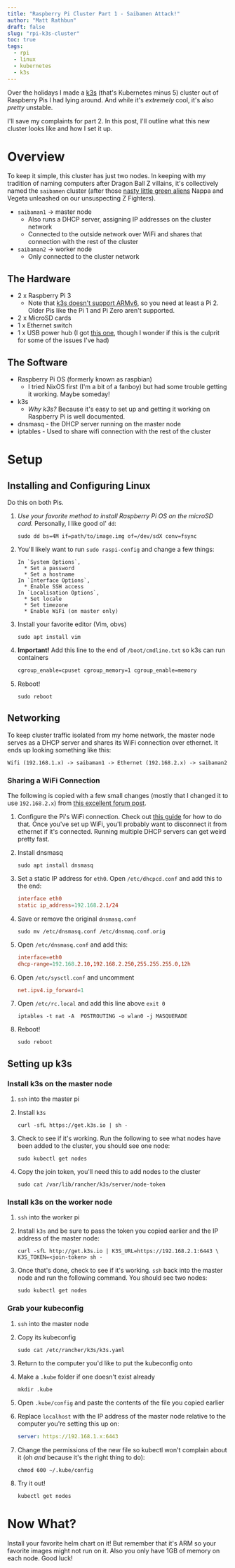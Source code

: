 ```yaml
---
title: "Raspberry Pi Cluster Part 1 - Saibamen Attack!"
author: "Matt Rathbun"
draft: false
slug: "rpi-k3s-cluster"
toc: true
tags:
  - rpi
  - linux
  - kubernetes
  - k3s
---
```


Over the holidays I made a [k3s](https://k3s.io/) (that's Kubernetes minus 5) cluster out of Raspberry Pis I had lying around. And while it's _extremely_ cool, it's also _pretty_ unstable.

I'll save my complaints for part 2. In this post, I'll outline what this new cluster looks like and how I set it up.

<!--more-->

# Overview

To keep it simple, this cluster has just two nodes. In keeping with my tradition of naming computers after Dragon Ball Z villains, it's collectively named the `saibamen` cluster (after those [nasty little green aliens](https://dragonball.fandom.com/wiki/Saibamen) Nappa and Vegeta unleashed on our unsuspecting Z Fighters).

* `saibaman1` -> master node
    * Also runs a DHCP server, assigning IP addresses on the cluster network
    * Connected to the outside network over WiFi and shares that connection with the rest of the cluster
* `saibaman2` -> worker node
    * Only connected to the cluster network

## The Hardware

* 2 x Raspberry Pi 3
    * Note that [k3s doesn't support ARMv6](https://github.com/kubernetes/kubeadm/issues/253#issuecomment-296738890), so you need at least a Pi 2. Older Pis like the Pi 1 and Pi Zero aren't supported.
* 2 x MicroSD cards
* 1 x Ethernet switch
* 1 x USB power hub (I got [this one](https://www.amazon.com/gp/product/B00P933OJC), though I wonder if this is the culprit for some of the issues I've had)

## The Software

* Raspberry Pi OS (formerly known as raspbian)
    * I tried NixOS first (I'm a bit of a fanboy) but had some trouble getting it working. Maybe someday!
* k3s
    * _Why k3s?_ Because it's easy to set up and getting it working on Raspberry Pi is well documented.
* dnsmasq - the DHCP server running on the master node
* iptables - Used to share wifi connection with the rest of the cluster

# Setup

## Installing and Configuring Linux

Do this on both Pis.

1. _Use your favorite method to install Raspberry Pi OS on the microSD card._ Personally, I like good ol' `dd`:

    ```shell
    sudo dd bs=4M if=path/to/image.img of=/dev/sdX conv=fsync
    ```

2. You'll likely want to run `sudo raspi-config` and change a few things:
    ```plain
    In `System Options`,
      * Set a password
      * Set a hostname
    In `Interface Options`,
      * Enable SSH access
    In `Localisation Options`,
      * Set locale
      * Set timezone
      * Enable WiFi (on master only)
    ```

3. Install your favorite editor (Vim, obvs)
    ```shell
    sudo apt install vim
    ```

4. **Important!** Add this line to the end of `/boot/cmdline.txt` so k3s can run containers

    ```txt
    cgroup_enable=cpuset cgroup_memory=1 cgroup_enable=memory
    ```

5. Reboot!

    ```shell
    sudo reboot
    ```

## Networking

To keep cluster traffic isolated from my home network, the master node serves as a DHCP server and shares its WiFi connection over ethernet. It ends up looking something like this:

```
Wifi (192.168.1.x) -> saibaman1 -> Ethernet (192.168.2.x) -> saibaman2
```

### Sharing a WiFi Connection

The following is copied with a few small changes (mostly that I changed it to use `192.168.2.x`) from [this excellent forum post](https://www.raspberrypi.org/forums/viewtopic.php?t=223295).

1. Configure the Pi's WiFi connection. Check out [this guide](https://www.raspberrypi.org/documentation/configuration/wireless/wireless-cli.md) for how to do that. Once you've set up WiFi, you'll probably want to disconnect it from ethernet if it's connected. Running multiple DHCP servers can get weird pretty fast.

2. Install dnsmasq

    ```shell
    sudo apt install dnsmasq
    ```

3. Set a static IP address for `eth0`. Open `/etc/dhcpcd.conf` and add this to the end:

    ```conf
    interface eth0
    static ip_address=192.168.2.1/24
    ```

4. Save or remove the original `dnsmasq.conf`

    ```shell
    sudo mv /etc/dnsmasq.conf /etc/dnsmaq.conf.orig
    ```

5. Open `/etc/dnsmasq.conf` and add this:

    ```conf
    interface=eth0
    dhcp-range=192.168.2.10,192.168.2.250,255.255.255.0,12h
    ```

6. Open `/etc/sysctl.conf` and uncomment

    ```conf
    net.ipv4.ip_forward=1
    ```

7. Open `/etc/rc.local` and add this line above `exit 0`

    ```shell
    iptables -t nat -A  POSTROUTING -o wlan0 -j MASQUERADE
    ```

9. Reboot!

    ```shell
    sudo reboot
    ```

## Setting up k3s

### Install k3s on the master node

1. `ssh` into the master pi

2. Install `k3s`

    ```shell
    curl -sfL https://get.k3s.io | sh -
    ```

3. Check to see if it's working. Run the following to see what nodes have been added to the cluster, you should see one node:

    ```shell
    sudo kubectl get nodes
    ```

4. Copy the join token, you'll need this to add nodes to the cluster

    ```shell
    sudo cat /var/lib/rancher/k3s/server/node-token
    ```

### Install k3s on the worker node

1. `ssh` into the worker pi

2. Install `k3s` and be sure to pass the token you copied earlier and the IP address of the master node:

    ```shell
    curl -sfL http://get.k3s.io | K3S_URL=https://192.168.2.1:6443 \
    K3S_TOKEN=<join-token> sh -
    ```

3. Once that's done, check to see if it's working. `ssh` back into the master node and run the following command. You should see two nodes:

    ```shell
    sudo kubectl get nodes
    ```

### Grab your kubeconfig

1. `ssh` into the master node

2. Copy its kubeconfig

    ```shell
    sudo cat /etc/rancher/k3s/k3s.yaml
    ```

3. Return to the computer you'd like to put the kubeconfig onto

4. Make a `.kube` folder if one doesn't exist already

    ```shell
    mkdir .kube
    ```

5. Open `.kube/config` and paste the contents of the file you copied earlier

6. Replace `localhost` with the IP address of the master node relative to the computer you're setting this up on:

    ```yaml
    server: https://192.168.1.x:6443
    ```

7. Change the permissions of the new file so kubectl won't complain about it (oh _and_ because it's the right thing to do):

    ```shell
    chmod 600 ~/.kube/config
    ```

8. Try it out!

    ```shell
    kubectl get nodes
    ```

# Now What?

Install your favorite helm chart on it! But remember that it's ARM so your favorite images might not run on it. Also you only have 1GB of memory on each node. Good luck!
